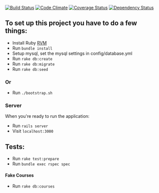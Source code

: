 [![Build Status](https://travis-ci.org/Keithbsmiley/asc_476.png?branch=master)](https://travis-ci.org/Keithbsmiley/asc_476)
[![Code Climate](https://codeclimate.com/github/Keithbsmiley/asc_476.png)](https://codeclimate.com/github/Keithbsmiley/asc_476)
[![Coverage Status](https://coveralls.io/repos/Keithbsmiley/asc_476/badge.png)](https://coveralls.io/r/Keithbsmiley/asc_476)
[![Dependency Status](https://gemnasium.com/Keithbsmiley/asc_476.png)](https://gemnasium.com/Keithbsmiley/asc_476)

## To set up this project you have to do a few things:

- Install Ruby [RVM](http://rvm.io/)
- Run `bundle install`
- Setup mysql, set the mysql settings in config/database.yml
- Run `rake db:create`
- Run `rake db:migrate`
- Run `rake db:seed`

### Or

- Run `./bootstrap.sh`

### Server

When you're ready to run the application:

- Run `rails server`
- Visit `localhost:3000`

## Tests:

- Run `rake test:prepare`
- Run `bundle exec rspec spec`


#### Fake Courses

- Run `rake db:courses`
